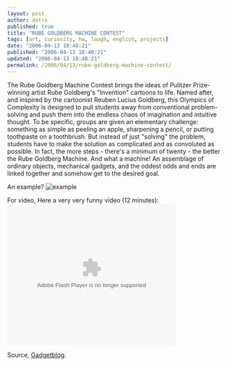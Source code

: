 ```yaml
---
layout: post
author: detro
published: true
title: "RUBE GOLDBERG MACHINE CONTEST"
tags: [art, curiosity, hw, laugh, english, projects]
date: "2006-04-13 18:40:21"
published: "2006-04-13 18:40:21"
updated: "2006-04-13 18:40:21"
permalink: /2006/04/13/rube-goldberg-machine-contest/
---
```


The Rube Goldberg Machine Contest brings the ideas of Pulitzer Prize-winning artist Rube Goldberg's "Invention" cartoons to life. Named after, and inspired by the cartoonist Reuben Lucius Goldberg, this Olympics of Complexity is designed to pull students away from conventional problem-solving and push them into the endless chaos of imagination and intuitive thought. To be specific, groups are given an elementary challenge: something as simple as peeling an apple, sharpening a pencil, or putting toothpaste on a toothbrush. But instead of just "solving" the problem, students have to make the solution as complicated and as convoluted as possible. In fact, the more steps - there's a minimum of twenty - the better the Rube Goldberg Machine. And what a machine! An assemblage of ordinary objects, mechanical gadgets, and the oddest odds and ends are linked together and somehow get to the desired goal.

An example?
<img src="http://www.rube-goldberg.com/images/slomopro.gif" alt="example" />

For video, <!--more-->
Here a very very funny video (12 minutes):
<embed style="width: 390px; height: 326px;" id="VideoPlayback" type="application/x-shockwave-flash" src="http://video.google.com/googleplayer.swf?videoUrl=http%3A%2F%2Fvp.video.google.com%2Fvideodownload%3Fversion%3D0%26secureurl%3DnwAAADUM2R6LSqSDIN_CuA2B3GbpoC6TPmfqe1d9m86L9PUapnWFSRHSN9JL2bIDx6TvQvqHuFjcpGTtkhWra-eeUvnG-7IvdMT4cpd_ikG3GWx5WjzPzKyI2-1gOiqIaVzdGGAa18Ar5vZTTSVDtw2-jnP-G4vygcrC6pe414yiD8UBd5k-ORX2AmGJt023wPXZ3nlXeres1SYlQqjaKDYuLsc%26sigh%3DBzfw4xzzhVWo75FBp4dHYoxsSTY%26begin%3D0%26len%3D774398%26docid%3D6176491654107670145&amp;thumbnailUrl=http%3A%2F%2Fvideo.google.com%2FThumbnailServer%3Fcontentid%3D506f192e058d010c%26second%3D5%26itag%3Dw320%26urlcreated%3D1144873291%26sigh%3D-X-m-0xjnlt8SxkerSJkpxSjIJw&amp;playerId=6176491654107670145" allowscriptaccess="sameDomain" quality="best" bgcolor="#ffffff" scale="noScale" wmode="window" salign="TL" flashvars="playerMode=embedded" align="middle"></embed>

Source, <a href="http://www.gadgetblog.it/post/1654/video-incredible-machines">Gadgetblog</a>.
